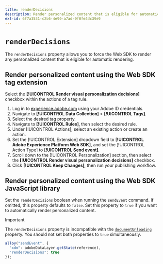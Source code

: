 ```yaml
---
title: renderDecisions
description: Render personalized content that is eligible for automatic rendering.
exl-id: 6f7a3531-c2b6-4e90-a7ad-9f0fe4dc39e9
---
```

# `renderDecisions`

The `renderDecisions` property allows you to force the Web SDK to render any personalized content that is eligible for automatic rendering.

## Render personalized content using the Web SDK tag extension

Select the **[!UICONTROL Render visual personalization decisions]** checkbox within the actions of a tag rule.

1. Log in to [experience.adobe.com](https://experience.adobe.com) using your Adobe ID credentials.
1. Navigate to **[!UICONTROL Data Collection]** > **[!UICONTROL Tags]**.
1. Select the desired tag property.
1. Navigate to **[!UICONTROL Rules]**, then select the desired rule.
1. Under [!UICONTROL Actions], select an existing action or create an action.
1. Set the [!UICONTROL Extension] dropdown field to **[!UICONTROL Adobe Experience Platform Web SDK]**, and set the [!UICONTROL Action Type] to **[!UICONTROL Send event]**.
1. Scroll down to the [!UICONTROL Personalization] section, then select the **[!UICONTROL Render visual personalization decisions]** checkbox.
1. Click **[!UICONTROL Keep Changes]**, then run your publishing workflow.

## Render personalized content using the Web SDK JavaScript library

Set the `renderDecisions` boolean when running the `sendEvent` command. If omitted, this property defaults to `false`. Set this property to `true` if you want to automatically render personalized content.

>[!IMPORTANT]
>
>The `renderDecisions` property is incompatible with the [`documentUnloading`](documentunloading.md) property. You should not set both properties to `true` simultaneously.

```js
alloy("sendEvent", {
  "xdm": adobeDataLayer.getState(reference),
  "renderDecisions": true
});
```
